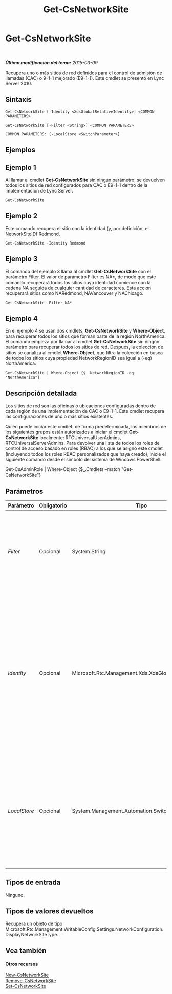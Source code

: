 ﻿---
title: Get-CsNetworkSite
TOCTitle: Get-CsNetworkSite
ms:assetid: 9627869d-101f-4668-bee2-01fce1d84cbd
ms:mtpsurl: https://technet.microsoft.com/es-es/library/Gg398766(v=OCS.15)
ms:contentKeyID: 48276080
ms.date: 01/07/2017
mtps_version: v=OCS.15
ms.translationtype: HT
---

# Get-CsNetworkSite

 

_**Última modificación del tema:** 2015-03-09_

Recupera uno o más sitios de red definidos para el control de admisión de llamadas (CAC) o 9-1-1 mejorado (E9-1-1). Este cmdlet se presentó en Lync Server 2010.

## Sintaxis

    Get-CsNetworkSite [-Identity <XdsGlobalRelativeIdentity>] <COMMON PARAMETERS>

    Get-CsNetworkSite [-Filter <String>] <COMMON PARAMETERS>

    COMMON PARAMETERS: [-LocalStore <SwitchParameter>]

## Ejemplos

## Ejemplo 1

Al llamar al cmdlet **Get-CsNetworkSite** sin ningún parámetro, se devuelven todos los sitios de red configurados para CAC o E9-1-1 dentro de la implementación de Lync Server.

    Get-CsNetworkSite

## Ejemplo 2

Este comando recupera el sitio con la identidad (y, por definición, el NetworkSiteID) Redmond.

    Get-CsNetworkSite -Identity Redmond

## Ejemplo 3

El comando del ejemplo 3 llama al cmdlet **Get-CsNetworkSite** con el parámetro Filter. El valor de parámetro Filter es NA\*, de modo que este comando recuperará todos los sitios cuya identidad comience con la cadena NA seguida de cualquier cantidad de caracteres. Esta acción recuperará sitios como NARedmond, NAVancouver y NAChicago.

    Get-CsNetworkSite -Filter NA*

## Ejemplo 4

En el ejemplo 4 se usan dos cmdlets, **Get-CsNetworkSite** y **Where-Object**, para recuperar todos los sitios que forman parte de la región NorthAmerica. El comando empieza por llamar al cmdlet **Get-CsNetworkSite** sin ningún parámetro para recuperar todos los sitios de red. Después, la colección de sitios se canaliza al cmdlet **Where-Object**, que filtra la colección en busca de todos los sitios cuya propiedad NetworkRegionID sea igual a (-eq) NorthAmerica.

    Get-CsNetworkSite | Where-Object {$_.NetworkRegionID -eq "NorthAmerica"}

## Descripción detallada

Los sitios de red son las oficinas o ubicaciones configuradas dentro de cada región de una implementación de CAC o E9-1-1. Este cmdlet recupera las configuraciones de uno o más sitios existentes.

Quién puede iniciar este cmdlet: de forma predeterminada, los miembros de los siguientes grupos están autorizados a iniciar el cmdlet **Get-CsNetworkSite** localmente: RTCUniversalUserAdmins, RTCUniversalServerAdmins. Para devolver una lista de todos los roles de control de acceso basado en roles (RBAC) a los que se asignó este cmdlet (incluyendo todos los roles RBAC personalizados que haya creado), inicie el siguiente comando desde el símbolo del sistema de Windows PowerShell:

Get-CsAdminRole | Where-Object {$\_.Cmdlets –match "Get-CsNetworkSite"}

## Parámetros


<table>
<colgroup>
<col style="width: 25%" />
<col style="width: 25%" />
<col style="width: 25%" />
<col style="width: 25%" />
</colgroup>
<thead>
<tr class="header">
<th>Parámetro</th>
<th>Obligatorio</th>
<th>Tipo</th>
<th>Descripción</th>
</tr>
</thead>
<tbody>
<tr class="odd">
<td><p><em>Filter</em></p></td>
<td><p>Opcional</p></td>
<td><p>System.String</p></td>
<td><p>Una cadena comodín que permite recuperar varios sitios según la coincidencia entre la identidad del sitio y el valor de Filter.</p></td>
</tr>
<tr class="even">
<td><p><em>Identity</em></p></td>
<td><p>Opcional</p></td>
<td><p>Microsoft.Rtc.Management.Xds.XdsGlobalRelativeIdentity</p></td>
<td><p>El identificador único del sitio de red que se quiere recuperar. Los sitios se crean únicamente en el ámbito global, de modo que no es necesario especificar el ámbito. Solo deberá especificar el Id. de sitio (el valor de este Id. coincide con el NetworkSiteID del sitio de red).</p></td>
</tr>
<tr class="odd">
<td><p><em>LocalStore</em></p></td>
<td><p>Opcional</p></td>
<td><p>System.Management.Automation.SwitchParameter</p></td>
<td><p>Recupera la información del sitio de red de la réplica local de Almacén de administración central en lugar de hacerlo directamente de Almacén de administración central.</p></td>
</tr>
</tbody>
</table>


## Tipos de entrada

Ninguno.

## Tipos de valores devueltos

Recupera un objeto de tipo Microsoft.Rtc.Management.WritableConfig.Settings.NetworkConfiguration.DisplayNetworkSiteType.

## Vea también

#### Otros recursos

[New-CsNetworkSite](new-csnetworksite.md)  
[Remove-CsNetworkSite](remove-csnetworksite.md)  
[Set-CsNetworkSite](set-csnetworksite.md)

